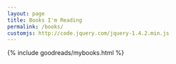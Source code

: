 ```yaml
---
layout: page
title: Books I'm Reading
permalink: /books/
customjs: http://code.jquery.com/jquery-1.4.2.min.js
---
```


{% include goodreads/mybooks.html %}
